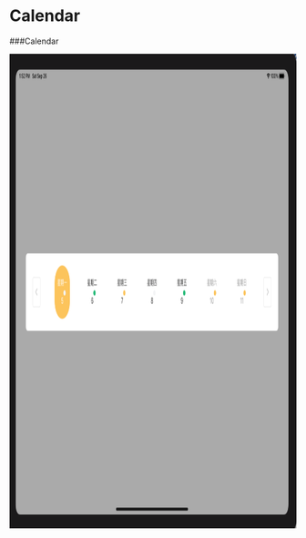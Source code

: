 # Calendar


###Calendar

<div align=center><img width="1194" height="834" src="https://github.com/cellgit/Calendar/blob/master/image/calendar.png"/></div>